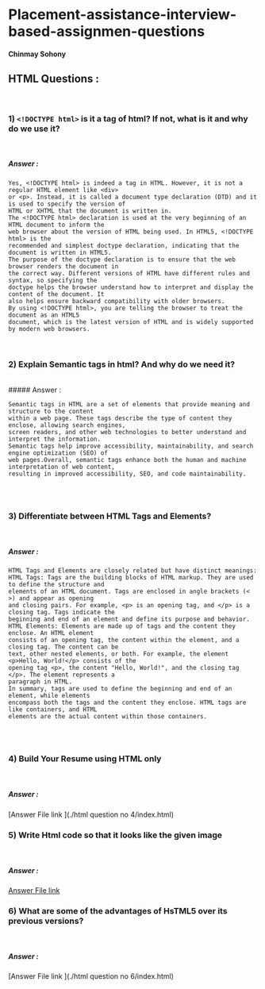 # Placement-assistance-interview-based-assignmen-questions
#### Chinmay Sohony

## HTML Questions :

<br>

### 1) `<!DOCTYPE html>` is it a tag of html? If not, what is it and why do we use it?
<br>

##### Answer :
```
Yes, <!DOCTYPE html> is indeed a tag in HTML. However, it is not a regular HTML element like <div>
or <p>. Instead, it is called a document type declaration (DTD) and it is used to specify the version of
HTML or XHTML that the document is written in.
The <!DOCTYPE html> declaration is used at the very beginning of an HTML document to inform the
web browser about the version of HTML being used. In HTML5, <!DOCTYPE html> is the
recommended and simplest doctype declaration, indicating that the document is written in HTML5.
The purpose of the doctype declaration is to ensure that the web browser renders the document in
the correct way. Different versions of HTML have different rules and syntax, so specifying the
doctype helps the browser understand how to interpret and display the content of the document. It
also helps ensure backward compatibility with older browsers.
By using <!DOCTYPE html>, you are telling the browser to treat the document as an HTML5
document, which is the latest version of HTML and is widely supported by modern web browsers.
```
<br>

### 2) Explain Semantic tags in html? And why do we need it?

<br>
##### Answer :

```
Semantic tags in HTML are a set of elements that provide meaning and structure to the content
within a web page. These tags describe the type of content they enclose, allowing search engines,
screen readers, and other web technologies to better understand and interpret the information.
Semantic tags help improve accessibility, maintainability, and search engine optimization (SEO) of
web pages.Overall, semantic tags enhance both the human and machine interpretation of web content,
resulting in improved accessibility, SEO, and code maintainability.


```

<br>

### 3) Differentiate between HTML Tags and Elements?

<br>

##### Answer :

```
HTML Tags and Elements are closely related but have distinct meanings:
HTML Tags: Tags are the building blocks of HTML markup. They are used to define the structure and
elements of an HTML document. Tags are enclosed in angle brackets (< >) and appear as opening
and closing pairs. For example, <p> is an opening tag, and </p> is a closing tag. Tags indicate the
beginning and end of an element and define its purpose and behavior.
HTML Elements: Elements are made up of tags and the content they enclose. An HTML element
consists of an opening tag, the content within the element, and a closing tag. The content can be
text, other nested elements, or both. For example, the element <p>Hello, World!</p> consists of the
opening tag <p>, the content "Hello, World!", and the closing tag </p>. The element represents a
paragraph in HTML.
In summary, tags are used to define the beginning and end of an element, while elements
encompass both the tags and the content they enclose. HTML tags are like containers, and HTML
elements are the actual content within those containers.


```

<br>

### 4) Build Your Resume using HTML only

<br>

##### Answer :
[Answer File link ](./html question no 4/index.html)
<br>

### 5) Write Html code so that it looks like the given image

<br>

##### Answer :
[Answer File link ](./HTML-Questions-5/index.html)
<br>

### 6) What are some of the advantages of HsTML5 over its previous versions?

<br>

##### Answer :
[Answer File link ](./html question no 6/index.html)

```
